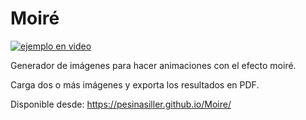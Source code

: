 
# Moiré
[![ejemplo en video](https://img.youtube.com/vi/DoEvdNxleSk/0.jpg)](https://www.youtube.com/watch?v=DoEvdNxleSk)

Generador de imágenes para hacer animaciones con el efecto moiré.

Carga dos o más imágenes y exporta los resultados en PDF.

Disponible desde:
https://pesinasiller.github.io/Moire/
